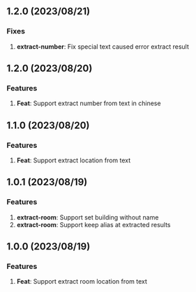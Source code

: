 ## 1.2.0 (2023/08/21)

### Fixes

1. **extract-number**: Fix special text caused error extract result

## 1.2.0 (2023/08/20)

### Features

1. **Feat**: Support extract number from text in chinese

## 1.1.0 (2023/08/20)

### Features

1. **Feat**: Support extract location from text

## 1.0.1 (2023/08/19)

### Features

1. **extract-room**: Support set building without name
2. **extract-room**: Support keep alias at extracted results

## 1.0.0 (2023/08/19)

### Features

1. **Feat**: Support extract room location from text
